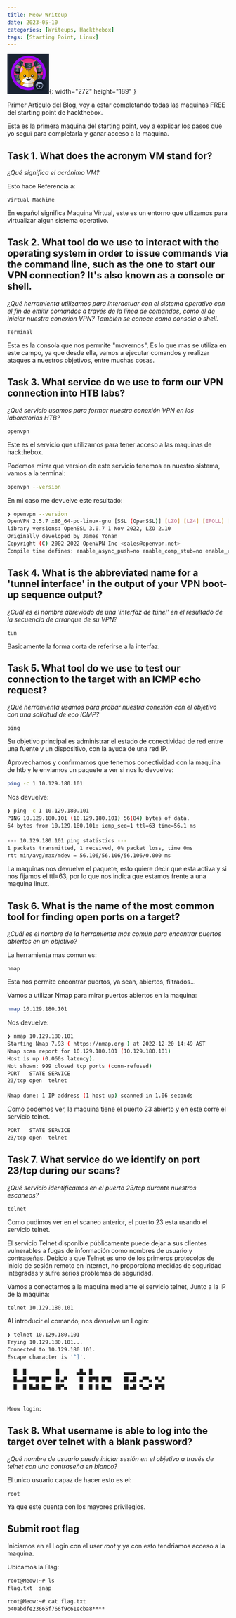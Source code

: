 ```yaml
---
title: Meow Writeup
date: 2023-05-10
categories: [Writeups, Hackthebox]
tags: [Starting Point, Linux]
---
```

![img](/assets/img/post/meow/meow.png){: width="272" height="189" }

Primer Articulo del Blog, voy a estar completando todas las maquinas FREE del starting point de hackthebox.

Esta es la primera maquina del starting point, voy a explicar los pasos que yo segui para completarla y ganar acceso a la maquina.


## Task 1. What does the acronym VM stand for?

*¿Qué significa el acrónimo VM?*

Esto hace Referencia a: 
```text
Virtual Machine
```
En español significa Maquina Virtual, este es un entorno que utlizamos para virtualizar algun sistema operativo.

## Task 2. What tool do we use to interact with the operating system in order to issue commands via the command line, such as the one to start our VPN connection? It's also known as a console or shell.

*¿Qué herramienta utilizamos para interactuar con el sistema operativo con el fin de emitir comandos a través de la línea de comandos, como el de iniciar nuestra conexión VPN? También se conoce como consola o shell.*

```text
Terminal
```
Esta es la consola que nos perrmite "movernos", Es lo que mas se utiliza en este campo, ya que desde ella, vamos a ejecutar comandos 
y realizar ataques a nuestros objetivos, entre muchas cosas.


## Task 3. What service do we use to form our VPN connection into HTB labs?

*¿Qué servicio usamos para formar nuestra conexión VPN en los laboratorios HTB?*

```text
openvpn
```
Este es el servicio que utilizamos para tener acceso a las maquinas de hackthebox.

Podemos mirar que version de este servicio tenemos en nuestro sistema, vamos a la terminal: 
```bash
openvpn --version
```
En mi caso me devuelve este resultado: 
```bash
❯ openvpn --version
OpenVPN 2.5.7 x86_64-pc-linux-gnu [SSL (OpenSSL)] [LZO] [LZ4] [EPOLL] [PKCS11] [MH/PKTINFO] [AEAD] built on Jul  5 2022
library versions: OpenSSL 3.0.7 1 Nov 2022, LZO 2.10
Originally developed by James Yonan
Copyright (C) 2002-2022 OpenVPN Inc <sales@openvpn.net>
Compile time defines: enable_async_push=no enable_comp_stub=no enable_crypto_ofb_cfb=yes enable_debug=yes enable_def_auth=yes enable_dependency_tracking=no enable_dlopen=unknown enable_dlopen_self=unknown enable_dlopen_self_static=unknown enable_fast_install=needless enable_fragment=yes enable_iproute2=no enable_libtool_lock=yes enable_lz4=yes enable_lzo=yes enable_maintainer_mode=no enable_management=yes enable_multihome=yes enable_option_checking=no enable_pam_dlopen=no enable_pedantic=no enable_pf=yes enable_pkcs11=yes enable_plugin_auth_pam=yes enable_plugin_down_root=yes enable_plugins=yes enable_port_share=yes enable_selinux=no enable_shared=yes enable_shared_with_static_runtimes=no enable_silent_rules=no enable_small=no enable_static=yes enable_strict=no enable_strict_options=no enable_systemd=yes enable_werror=no enable_win32_dll=yes enable_x509_alt_username=yes with_aix_soname=aix with_crypto_library=openssl with_gnu_ld=yes with_mem_check=no with_openssl_engine=auto with_sysroot=no
```
## Task 4. What is the abbreviated name for a 'tunnel interface' in the output of your VPN boot-up sequence output?

*¿Cuál es el nombre abreviado de una 'interfaz de túnel' en el resultado de la secuencia de arranque de su VPN?*

```text
tun
```
Basicamente la forma corta de referirse a la interfaz.

## Task 5. What tool do we use to test our connection to the target with an ICMP echo request?

*¿Qué herramienta usamos para probar nuestra conexión con el objetivo con una solicitud de eco ICMP?*

```text
ping
```
Su objetivo principal es administrar el estado de conectividad de red entre una fuente y un dispositivo, con la ayuda de una red IP.

Aprovechamos y confirmamos que tenemos conectividad con la maquina de htb y le enviamos un paquete a ver si nos lo devuelve:

```bash
ping -c 1 10.129.180.101
```
Nos devuelve: 
```bash
❯ ping -c 1 10.129.180.101
PING 10.129.180.101 (10.129.180.101) 56(84) bytes of data.
64 bytes from 10.129.180.101: icmp_seq=1 ttl=63 time=56.1 ms

--- 10.129.180.101 ping statistics ---
1 packets transmitted, 1 received, 0% packet loss, time 0ms
rtt min/avg/max/mdev = 56.106/56.106/56.106/0.000 ms
```
La maquinas nos devuelve el paquete, esto quiere decir que esta activa y si nos fijamos el ttl=63, por lo que nos indica que estamos frente a una maquina linux.

## Task 6. What is the name of the most common tool for finding open ports on a target?

*¿Cuál es el nombre de la herramienta más común para encontrar puertos abiertos en un objetivo?*

La herramienta mas comun es:
```text
nmap
```
Esta nos permite encontrar puertos, ya sean, abiertos, filtrados...

Vamos a utilizar Nmap para mirar puertos abiertos en la maquina:
```bash
nmap 10.129.180.101
```
Nos devuelve: 
```bash
❯ nmap 10.129.180.101
Starting Nmap 7.93 ( https://nmap.org ) at 2022-12-20 14:49 AST
Nmap scan report for 10.129.180.101 (10.129.180.101)
Host is up (0.060s latency).
Not shown: 999 closed tcp ports (conn-refused)
PORT   STATE SERVICE
23/tcp open  telnet

Nmap done: 1 IP address (1 host up) scanned in 1.06 seconds
```

Como podemos ver, la maquina tiene el puerto 23 abierto y en este corre el servicio telnet.
```bash
PORT   STATE SERVICE
23/tcp open  telnet
```
## Task 7. What service do we identify on port 23/tcp during our scans?

*¿Qué servicio identificamos en el puerto 23/tcp durante nuestros escaneos?*
```text
telnet
```
Como pudimos ver en el scaneo anterior, el puerto 23 esta usando el servicio telnet.

El servicio Telnet disponible públicamente puede dejar a sus clientes vulnerables a fugas de información como nombres de usuario y contraseñas. Debido a que Telnet es uno de los primeros protocolos de inicio de sesión remoto en Internet, no proporciona medidas de seguridad integradas y sufre serios problemas de seguridad.

Vamos a conectarnos a la maquina mediante el servicio telnet, Junto a la IP de la maquina:
```bash
telnet 10.129.180.101 
```
Al introducir el comando, nos devuelve un Login:
```bash
❯ telnet 10.129.180.101
Trying 10.129.180.101...
Connected to 10.129.180.101.
Escape character is '^]'.

  █  █         ▐▌     ▄█▄ █          ▄▄▄▄
  █▄▄█ ▀▀█ █▀▀ ▐▌▄▀    █  █▀█ █▀█    █▌▄█ ▄▀▀▄ ▀▄▀
  █  █ █▄█ █▄▄ ▐█▀▄    █  █ █ █▄▄    █▌▄█ ▀▄▄▀ █▀█


Meow login:
```

## Task 8. What username is able to log into the target over telnet with a blank password?

*¿Qué nombre de usuario puede iniciar sesión en el objetivo a través de telnet con una contraseña en blanco?*

El unico usuario capaz de hacer esto es el:
```text
root
```
Ya que este cuenta con los mayores privilegios.

##  Submit root flag

Iniciamos en el Login con el user *root* y ya con esto tendriamos acceso a la maquina.

Ubicamos la Flag:
```bash
root@Meow:~# ls
flag.txt  snap
```
```bash
root@Meow:~# cat flag.txt 
b40abdfe23665f766f9c61ecba8****
```

